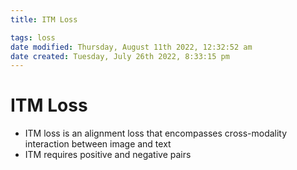 ```yaml
---
title: ITM Loss

tags: loss 
date modified: Thursday, August 11th 2022, 12:32:52 am
date created: Tuesday, July 26th 2022, 8:33:15 pm
---
```


# ITM Loss
- ITM loss is an alignment loss that encompasses cross-modality interaction between image and text
- ITM requires positive and negative pairs

